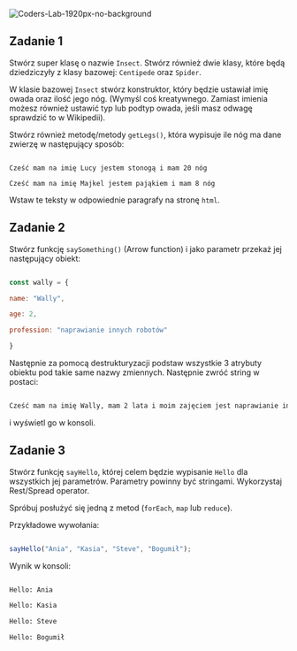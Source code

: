 ![Coders-Lab-1920px-no-background](https://user-images.githubusercontent.com/152855/73064373-5ed69780-3ea1-11ea-8a71-3d370a5e7dd8.png)


## Zadanie 1

Stwórz super klasę o nazwie ```Insect```. Stwórz również dwie klasy, które będą dziedziczyły z klasy bazowej: ```Centipede``` oraz  ```Spider```.

W klasie bazowej ```Insect``` stwórz konstruktor, który będzie ustawiał imię owada oraz ilość jego nóg. (Wymyśl coś kreatywnego. Zamiast imienia możesz również ustawić typ lub podtyp owada, jeśli masz odwagę sprawdzić to w Wikipedii).

Stwórz również metodę/metody ```getLegs()```, która wypisuje ile nóg ma dane zwierzę w następujący sposób:

```plain

Cześć mam na imię Lucy jestem stonogą i mam 20 nóg

Cześć mam na imię Majkel jestem pająkiem i mam 8 nóg

```

Wstaw te teksty w odpowiednie paragrafy na stronę `html`.


## Zadanie 2

Stwórz funkcję ```saySomething()``` (Arrow function) i jako parametr przekaż jej następujący obiekt:

```JavaScript

const wally = {

name: "Wally",

age: 2,

profession: "naprawianie innych robotów"    

}

```

Następnie za pomocą destrukturyzacji podstaw wszystkie 3 atrybuty obiektu pod takie same nazwy zmiennych. Następnie zwróć string w postaci:

```HTML

Cześć mam na imię Wally, mam 2 lata i moim zajęciem jest naprawianie innych robotów".

```

i wyświetl go w konsoli.


## Zadanie 3

Stwórz funkcję ```sayHello```, której celem będzie wypisanie ```Hello``` dla wszystkich jej parametrów. Parametry powinny być stringami. Wykorzystaj Rest/Spread operator.

Spróbuj posłużyć się jedną z metod (```forEach```, ```map``` lub ```reduce```).

Przykładowe wywołania:

```JavaScript

sayHello("Ania", "Kasia", "Steve", "Bogumił");

```

Wynik w konsoli:

```HTML

Hello: Ania

Hello: Kasia

Hello: Steve

Hello: Bogumił

```

